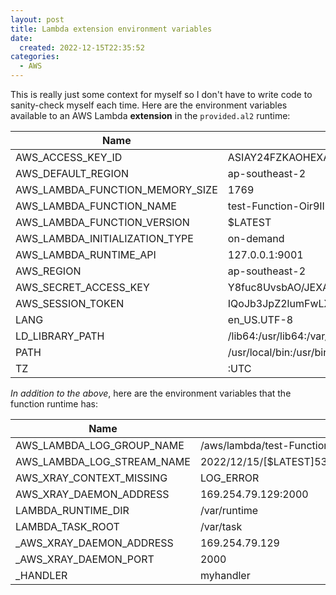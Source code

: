 ```yaml
---
layout: post
title: Lambda extension environment variables
date:
  created: 2022-12-15T22:35:52
categories:
  - AWS
---
```


<!-- more -->

This is really just some context for myself so I don't have to write code to
sanity-check myself each time. Here are the environment variables available to
an AWS Lambda **extension** in the `provided.al2` runtime:

| Name                            | Value                                                        |
| ------------------------------- | ------------------------------------------------------------ |
| AWS_ACCESS_KEY_ID               | ASIAY24FZKAOHEXAMPLE                                         |
| AWS_DEFAULT_REGION              | ap-southeast-2                                               |
| AWS_LAMBDA_FUNCTION_MEMORY_SIZE | 1769                                                         |
| AWS_LAMBDA_FUNCTION_NAME        | test-Function-Oir9IIuvmE3E                                   |
| AWS_LAMBDA_FUNCTION_VERSION     | $LATEST                                                      |
| AWS_LAMBDA_INITIALIZATION_TYPE  | on-demand                                                    |
| AWS_LAMBDA_RUNTIME_API          | 127.0.0.1:9001                                               |
| AWS_REGION                      | ap-southeast-2                                               |
| AWS_SECRET_ACCESS_KEY           | Y8fuc8UvsbAO/JEXAMPLE+qEO2lasMzB                             |
| AWS_SESSION_TOKEN               | IQoJb3JpZ2lumFwLX...EXAMPLE                                  |
| LANG                            | en_US.UTF-8                                                  |
| LD_LIBRARY_PATH                 | /lib64:/usr/lib64:/var/runtime:/var/runtime/lib:/var/task:/var/task/lib:/opt/lib |
| PATH                            | /usr/local/bin:/usr/bin/:/bin:/opt/bin                       |
| TZ                              | :UTC                                                         |

_In addition to the above_, here are the environment variables that the function
runtime has:

| Name                       | Value                                                |
| -------------------------- | ---------------------------------------------------- |
| AWS_LAMBDA_LOG_GROUP_NAME  | /aws/lambda/test-Function-Oir9IIuvmE3E               |
| AWS_LAMBDA_LOG_STREAM_NAME | 2022/12/15/[$LATEST]534601edddcb4ad8a23042e2d6042f68 |
| AWS_XRAY_CONTEXT_MISSING   | LOG_ERROR                                            |
| AWS_XRAY_DAEMON_ADDRESS    | 169.254.79.129:2000                                  |
| LAMBDA_RUNTIME_DIR         | /var/runtime                                         |
| LAMBDA_TASK_ROOT           | /var/task                                            |
| _AWS_XRAY_DAEMON_ADDRESS   | 169.254.79.129                                       |
| _AWS_XRAY_DAEMON_PORT      | 2000                                                 |
| _HANDLER                   | myhandler                                            |


